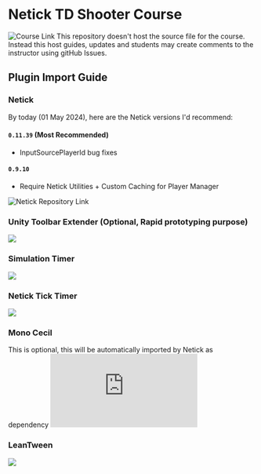 # Netick TD Shooter Course
![Course Link](https://www.udemy.com/course/learn-to-create-a-competitive-shooter-in-unity-using-netick)
This repository doesn't host the source file for the course. Instead this host guides, updates and students may create comments to the instructor using gitHub Issues.

## Plugin Import Guide

### Netick
By today (01 May 2024), here are the Netick versions I'd recommend:
#### `0.11.39` (Most Recommended)
- InputSourcePlayerId bug fixes

#### `0.9.10`
- Require Netick Utilities + Custom Caching for Player Manager

![Netick Repository Link]([https://www.udemy.com/course/learn-to-create-a-competitive-shooter-in-unity-using-netick](https://github.com/karrarrahim/NetickForUnity))

### Unity Toolbar Extender (Optional, Rapid prototyping purpose)
![](https://github.com/marijnz/unity-toolbar-extender)

### Simulation Timer
![](https://github.com/StinkySteak/Unity-Simulation-Timer)

### Netick Tick Timer
![](https://github.com/StinkySteak/netick-ticktimer)

### Mono Cecil
This is optional, this will be automatically imported by Netick as dependency
![](https://docs.unity3d.com/Packages/com.unity.nuget.mono-cecil@1.11/manual/index.html)

### LeanTween
![](https://github.com/JohannesDeml/LeanTween)
